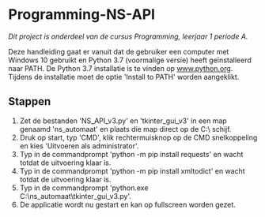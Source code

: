 # Programming-NS-API
_Dit project is onderdeel van de cursus Programming, leerjaar 1 periode A._

Deze handleiding gaat er vanuit dat de gebruiker een computer met Windows 10 gebruikt en Python 3.7 (voormalige versie) heeft geïnstalleerd naar PATH.
De Python 3.7 installatie is te vinden op www.python.org.
Tijdens de installatie moet de optie 'Install to PATH' worden aangeklikt.

## Stappen
1. Zet de bestanden 'NS_API_v3.py' en 'tkinter_gui_v3' in een map genaamd 'ns_automaat' en plaats die map direct op de C:\ schijf.
2. Druk op start, typ 'CMD', klik rechtermuisknop op de CMD snelkoppeling en kies 'Uitvoeren als administrator'.
3. Typ in de commandprompt 'python -m pip install requests' en wacht totdat de uitvoering klaar is.
4. Typ in de commandprompt 'python -m pip install xmltodict' en wacht totdat de uitvoering klaar is.
5. Typ in de commandprompt 'python.exe C:\ns_automaat\tkinter_gui_v3.py'.
6. De applicatie wordt nu gestart en kan op fullscreen worden gezet.
